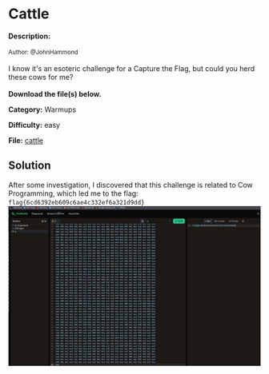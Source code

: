 # Cattle

**Description:**

<small>Author: @JohnHammond</small><br><br>I know it's an esoteric challenge for a Capture the Flag, but could you herd these cows for me? <br><br> <b>Download the file(s) below.</b>


**Category:** Warmups

**Difficulty:** easy

**File:** [cattle](cattle)

## Solution

After some investigation, I discovered that this challenge is related to Cow Programming, which led me to the flag: `flag{6cd6392eb609c6ae4c332ef6a321d9dd}`
![alt text](image.png)
